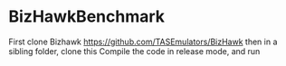 # BizHawkBenchmark
First clone Bizhawk https://github.com/TASEmulators/BizHawk
then in a sibling folder, clone this
Compile the code in release mode, and run
